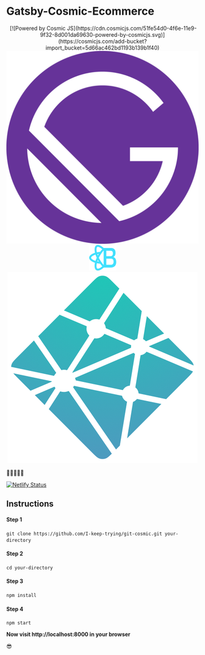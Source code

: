 # Gatsby-Cosmic-Ecommerce

<p align="center">
<img src="https://web-assets.cosmicjs.com/images/cosmicjs-logo.svg" alt="">
[![Powered by Cosmic JS](https://cdn.cosmicjs.com/51fe54d0-4f6e-11e9-9f32-8d001da69630-powered-by-cosmicjs.svg)](https://cosmicjs.com/add-bucket?import_bucket=5d66ac462bd1193b139b1f40)
<a href="https://github.com/gatsbyjs/gatsby/tree/master/packages/gatsby#readme"><img src="./src/images/gatsby-icon.png" alt=""></a>
<a href="https://react-bootstrap.github.io/"><img src="./src/images/react-bootstrap.png" alt=""></a>
<a href="https://github.com/netlify/cli"><img src="./src/images/netlify.png" alt=""></a>
</p>

🎇✨💥💫💮

[![Netlify Status](https://api.netlify.com/api/v1/badges/08dd4780-79db-4304-92cd-fa7475c7bb93/deploy-status)](https://app.netlify.com/sites/keen-sammet-0bba14/deploys)

## Instructions

#### Step 1

`git clone https://github.com/I-keep-trying/git-cosmic.git your-directory`

#### Step 2

`cd your-directory`

#### Step 3

`npm install`

#### Step 4

`npm start`

**Now visit http://localhost:8000 in your browser**

😎
